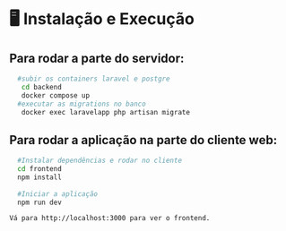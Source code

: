 # :desktop_computer: Instalação e Execução


## Para rodar a parte do servidor:
```bash
  #subir os containers laravel e postgre
   cd backend
   docker compose up 
  #executar as migrations no banco
   docker exec laravelapp php artisan migrate
```

## Para rodar a aplicação na parte do cliente web:
```bash
  #Instalar dependências e rodar no cliente
  cd frontend
  npm install
  
  #Iniciar a aplicação
  npm run dev

Vá para http://localhost:3000 para ver o frontend.
```

